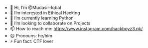- 👋 Hi, I’m @Mudasir-Iqbal
- 👀 I’m interested in Ethical Hacking
- 🌱 I’m currently learning Python
- 💞️ I’m looking to collaborate on Projects
- 📫 How to reach me: https://www.instagram.com/hackboyz3.pk/
- 😄 Pronouns: he/him
- ⚡ Fun fact: CTF lover

<!---
Mudasir-Iqbal/Mudasir-Iqbal is a ✨ special ✨ repository because its `README.md` (this file) appears on your GitHub profile.
You can click the Preview link to take a look at your changes.
--->
